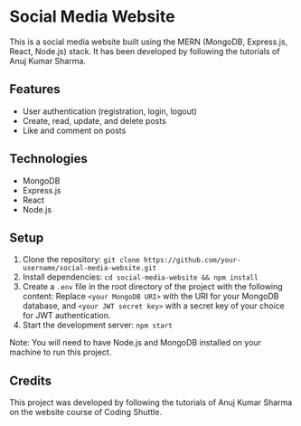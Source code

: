# Social Media Website

This is a social media website built using the MERN (MongoDB, Express.js, React, Node.js) stack. It has been developed by following the tutorials of Anuj Kumar Sharma.

## Features

- User authentication (registration, login, logout)
- Create, read, update, and delete posts
- Like and comment on posts

## Technologies

- MongoDB
- Express.js
- React
- Node.js

## Setup

1. Clone the repository: `git clone https://github.com/your-username/social-media-website.git`
2. Install dependencies: `cd social-media-website && npm install`
3. Create a `.env` file in the root directory of the project with the following content:
   Replace `<your MongoDB URI>` with the URI for your MongoDB database, and `<your JWT secret key>` with a secret key of your choice for JWT authentication.
4. Start the development server: `npm start`

Note: You will need to have Node.js and MongoDB installed on your machine to run this project.

## Credits

This project was developed by following the tutorials of Anuj Kumar Sharma on the website course of Coding Shuttle. 
